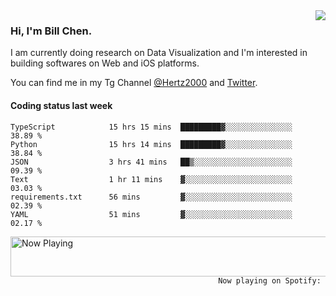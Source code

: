 <img  align="right" src="https://github-readme-stats.vercel.app/api?username=BillChen2k&show_icons=false&count_private=true&hide_title=true">

### Hi, I'm Bill Chen.

I am currently doing research on Data Visualization and I'm interested in building softwares on Web and iOS platforms.

You can find me in my Tg Channel [@Hertz2000](https://t.me/Hertz2000) and [Twitter](https://twitter.com/billchen2k).

#### Coding status last week

<!--START_SECTION:waka-->

```text
TypeScript            15 hrs 15 mins  █████████▓░░░░░░░░░░░░░░░   38.89 %
Python                15 hrs 14 mins  █████████▓░░░░░░░░░░░░░░░   38.84 %
JSON                  3 hrs 41 mins   ██▒░░░░░░░░░░░░░░░░░░░░░░   09.39 %
Text                  1 hr 11 mins    ▓░░░░░░░░░░░░░░░░░░░░░░░░   03.03 %
requirements.txt      56 mins         ▓░░░░░░░░░░░░░░░░░░░░░░░░   02.39 %
YAML                  51 mins         ▓░░░░░░░░░░░░░░░░░░░░░░░░   02.17 %
```

<!--END_SECTION:waka-->


<div>
<a href="https://spotify-now-playing.billchen2k.vercel.app/now-playing?open">
   <img align="right" src="https://spotify-now-playing.billchen2k.vercel.app/now-playing" width="540" height="64" alt="Now Playing">
</a>
</div>

<div>
<p align="right"><code>Now playing on Spotify: </code></p>
</div>

<!--
**BillChen2K/BillChen2K** is a ✨ _special_ ✨ repository because its `README.md` (this file) appears on your GitHub profile.

Here are some ideas to get you started:

- 🔭 I’m currently working on ...
- 🌱 I’m currently learning ...
- 👯 I’m looking to collaborate on ...
- 🤔 I’m looking for help with ...
- 💬 Ask me about ...
- 📫 How to reach me: ...
- 😄 Pronouns: ...
- ⚡ Fun fact: ...
-->
